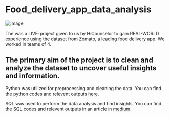 # Food_delivery_app_data_analysis
![image](https://user-images.githubusercontent.com/123518126/235265058-85c9e622-63ca-4634-99ae-4622947bba41.png)


The was a LIVE-project given to us by HiCounselor to gain REAL-WORLD experience using the dataset from Zomato, a leading food delivery app. We worked in teams of 4.

## The primary aim of the project is to clean and analyze the dataset to uncover useful insights and information. 

Python was utilized for preprocessing and cleaning the data. 
You can find the python codes and relevent outputs [here](https://github.com/mythilyram/Food_delivery_app_data_analysis/blob/main/Food_Delivery_App_Data_Analysis.ipynb).

SQL was used to perform the data analysis and find insights. 
You can find the SQL codes and relevent outputs in an article in [medium](https://medium.com/@mythilyrm/food-delivery-app-data-analysis-edf0389929ce).


